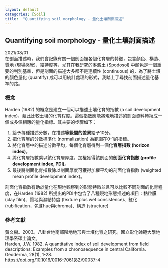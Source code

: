 ```yaml
---
layout: default
categories: [Soil]
title:  "Quantifying soil morphology - 量化土壤剖面描述"
---  
```

## Quantifying soil morphology - 量化土壤剖面描述  
2021/08/01   
在剖面描述時，我們會記錄有關一個剖面裡各個化育層的特徵，包含顏色、構造、質地 (現場感覺)、結持度等，尤其在我研究的淋澱土 (Spodosol) 中顏色是一個重要的判別基準，但是剖面的描述大多都不是連續性 (continuous) 的，為了將土壤的顏色量化 (quantify) 成可以用統計處理的形式，我踏上了尋找剖面描述量化基準的路。  
  
### 概念  
Harden (1982) 的概念是建立一個可以描述土壤化育的指數 (a soil development index)，藉此比較土壤的化育程度。這個指數應能將現地描述的剖面資料轉換成一個或多個相應的量化指標。其主要的步驟如下：  
1. 給予每種描述分數，在描述**等級間的差異**給予10分。
2. 把化育層的分數標準化 (normalization) 為範圍在0-1的指標。
3. 將化育層中的描述分數平均，每個化育層得到一個**化育層指數 (horizon index)**。
4. 將化育層指數乘以該化育層厚度，加權獲得該剖面的**剖面化育指數 (profile development index, PDI)**。
5. 最後將剖面化育指數除以剖面厚度可獲得加權平均的剖面化育指數 (weighted mean profile development index)。  
  
剖面化育指數有助於量化在現地觀察到的形態特徵並且可以比較不同剖面的化育程度，在Harden (1982) 所提出的PDI中包含了八種現地形態描述的項目：黏粒膜 (clay film)、質地與濕結持度 (texture plus wet consistence)、紅化 (rubification，包含hue與chroma)、構造 (structure)


  
### 參考文獻  
黃文樹。2003。八卦台地南部階地地形與土壤化育之研究。國立彰化師範大學地理學系碩士論文。  
Harden, J.W. 1982. A quantitative index of soil development from field descriptions: Examples from a chronosequence in central California. Geoderma, 28(1), 1-28.  
<a href="https://doi.org/10.1016/0016-7061(82)90037-4" target="_blank">https://doi.org/10.1016/0016-7061(82)90037-4</a>  
